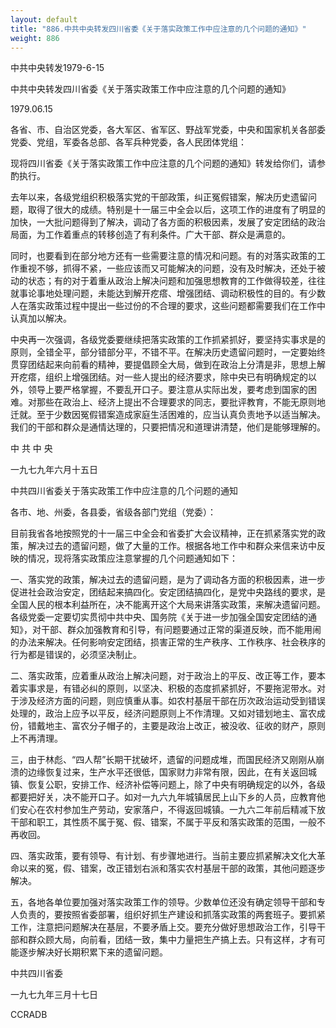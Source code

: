 ```yaml
---
layout: default
title: "886.中共中央转发四川省委《关于落实政策工作中应注意的几个问题的通知》"
weight: 886
---
```


中共中央转发1979-6-15

中共中央转发四川省委《关于落实政策工作中应注意的几个问题的通知》

1979.06.15

各省、市、自治区党委，各大军区、省军区、野战军党委，中央和国家机关各部委党委、党组，军委各总部、各军兵种党委，各人民团体党组：

现将四川省委《关于落实政策工作中应注意的几个问题的通知》转发给你们，请参酌执行。

去年以来，各级党组织积极落实党的干部政策，纠正冤假错案，解决历史遗留问题，取得了很大的成绩。特别是十一届三中全会以后，这项工作的进度有了明显的加快，一大批问题得到了解决，调动了各方面的积极因素，发展了安定团结的政治局面，为工作着重点的转移创造了有利条件。广大干部、群众是满意的。

同时，也要看到在部分地方还有一些需要注意的情况和问题。有的对落实政策的工作重视不够，抓得不紧，一些应该而又可能解决的问题，没有及时解决，还处于被动的状态；有的对于着重从政治上解决问题和加强思想教育的工作做得较差，往往就事论事地处理问题，未能达到解开疙瘩、增强团结、调动积极性的目的。有少数人在落实政策过程中提出一些过份的不合理的要求，这些问题都需要我们在工作中认真加以解决。

中央再一次强调，各级党委要继续把落实政策的工作抓紧抓好，要坚持实事求是的原则，全错全平，部分错部分平，不错不平。在解决历史遗留问题时，一定要始终贯穿团结起来向前看的精神，要提倡顾全大局，做到在政治上分清是非，思想上解开疙瘩，组织上增强团结。对一些人提出的经济要求，除中央已有明确规定的以外，领导上要严格掌握，不要乱开口子。要注意从实际出发，要考虑到国家的困难。对那些在政治上、经济上提出不合理要求的同志，要批评教育，不能无原则地迁就。至于少数因冤假错案造成家庭生活困难的，应当认真负责地予以适当解决。我们的干部和群众是通情达理的，只要把情况和道理讲清楚，他们是能够理解的。

中  共  中  央

一九七九年六月十五日

中共四川省委关于落实政策工作中应注意的几个问题的通知

各市、地、州委，各县委，省级各部门党组（党委）：

目前我省各地按照党的十一届三中全会和省委扩大会议精神，正在抓紧落实党的政策，解决过去的遗留问题，做了大量的工作。根据各地工作中和群众来信来访中反映的情况，现将落实政策应注意掌握的几个问题通知如下：

一、落实党的政策，解决过去的遗留问题，是为了调动各方面的积极因素，进一步促进社会政治安定，团结起来搞四化。安定团结搞四化，是党中央路线的要求，是全国人民的根本利益所在，决不能离开这个大局来讲落实政策，来解决遗留问题。各级党委一定要切实贯彻中共中央、国务院《关于进一步加强全国安定团结的通知》，对干部、群众加强教育和引导，有问题要通过正常的渠道反映，而不能用闹的办法来解决。任何影响安定团结，损害正常的生产秩序、工作秩序、社会秩序的行为都是错误的，必须坚决制止。

二、落实政策，应着重从政治上解决问题，对于政治上的平反、改正等工作，要本着实事求是，有错必纠的原则，以坚决、积极的态度抓紧抓好，不要拖泥带水。对于涉及经济方面的问题，则应慎重从事。如农村基层干部在历次政治运动受到错误处理的，政治上应予以平反，经济问题原则上不作清理。又如对错划地主、富农成份，错戴地主、富农分子帽子的，主要是政治上改正，被没收、征收的财产，原则上不再清理。

三，由于林彪、“四人帮”长期干扰破坏，遗留的问题成堆，而国民经济又刚刚从崩溃的边缘恢复过来，生产水平还很低，国家财力非常有限，因此，在有关返回城镇、恢复公职，安排工作、经济补偿等问题上，除了中央有明确规定的以外，各级都要把好关，决不能开口子。如对一九六九年城镇居民上山下乡的人员，应教育他们安心在农村参加生产劳动，安家落户，不得返回城镇。一九六二年前后精减下放干部和职工，其性质不属于冤、假、错案，不属于平反和落实政策的范围，一般不再收回。

四、落实政策，要有领导、有计划、有步骤地进行。当前主要应抓紧解决文化大革命以来的冤，假、错案，改正错划右派和落实农村基层干部的政策，其他问题逐步解决。

五，各地各单位要加强对落实政策工作的领导。少数单位还没有确定领导干部和专人负责的，要按照省委部署，组织好抓生产建设和抓落实政策的两套班子。要抓紧工作，注意把问题解决在基层，不要矛盾上交。要充分做好思想政治工作，引导干部和群众顾大局，向前看，团结一致，集中力量把生产搞上去。只有这样，才有可能逐步解决好长期积累下来的遗留问题。

中共四川省委

一九七九年三月十七日

CCRADB

